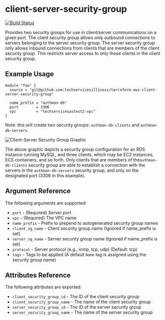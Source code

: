 # client-server-security-group

[![Build Status](https://drone.techservices.illinois.edu/api/badges/techservicesillinois/terraform-aws-client-server-security-group/status.svg)](https://drone.techservices.illinois.edu/techservicesillinois/terraform-aws-client-server-security-group)

Provides two security groups for use in client/server communications
on a given port. The client security group allows only outbound
connections to servers belonging to the server security group. The
server security group only allows inbound connections from clients
that are members of the client security group. This restricts server
access to only those clients in the client security group.

Example Usage
-----------------

```hcl
module "foo" {
  source = "git@github.com:techservicesillinois/terraform-aws-client-server-security-group"

  name_prefix = "authman-db"
  port        = 3306
  vpc         = "techservicesastest2-vpc"
}
```

Note: this will create two security groups: `authman-db-clients` and `authman-db-servers`.

![Client-Server Security Group Graphic](images/terraform-aws-client-server-security-group.png)

The above graphic depicts a security group configuration for an RDS instance
running MySQL, and three clients, which may be EC2 instances, ECS containers,
and so forth.
Only clients that are members of the`authman-db-clients` security group are able to
establish a connection with the servers in the `authman-db-servers` security group,
and only on the designated port (3306 in this example).

Argument Reference
-----------------

The following arguments are supported:

* `port` - (Required) Server port
* `vpc` - (Required) The VPC name
* `name_prefix` - Prefix to prepend to autogenerated security group names
* `client_sg_name` - Client security group name (Ignored if name_prefix is set)
* `server_sg_name` - Server security group name (Ignored if name_prefix is set)
* `protocol` - Server protocol (e.g., icmp, tcp, udp) (Default: tcp)
* `tags` - Tags to be applied (A default `Name` tag is assigned using the security group name)

Attributes Reference
--------------------

The following attributes are exported:

* `client_security_group_id` - The ID of the client security group
* `client_security_group_name` - The name of the client security group
* `server_security_group_id` - The ID of the server security group
* `server_security_group_name` - The name of the server security group
